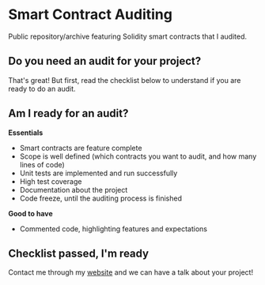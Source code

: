 # Smart Contract Auditing 

Public repository/archive featuring Solidity smart contracts that I audited.

## Do you need an audit for your project?

That's great! But first, read the checklist below to understand if you are ready to do an audit.

## Am I ready for an audit?

**Essentials**

- Smart contracts are feature complete
- Scope is well defined (which contracts you want to audit, and how many lines of code)
- Unit tests are implemented and run successfully
- High test coverage
- Documentation about the project
- Code freeze, until the auditing process is finished

**Good to have**

- Commented code, highlighting features and expectations

## Checklist passed, I'm ready

Contact me through my [website](https://davidematta.dev/contact) and we can have a talk about your project!